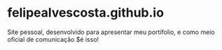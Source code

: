 # felipealvescosta.github.io

Site pessoal, desenvolvido para apresentar meu portifolio, e como meio oficial de comunicação
$é isso!

